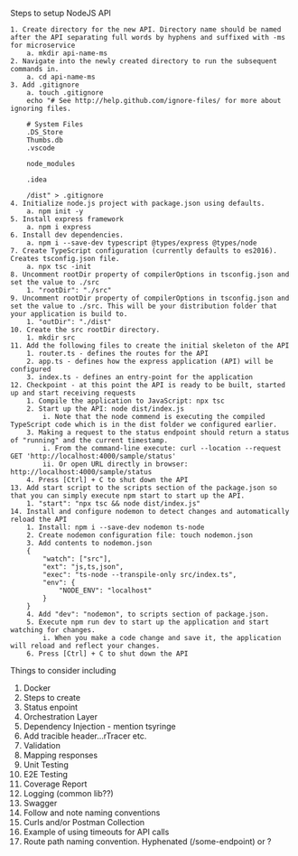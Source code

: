 Steps to setup NodeJS API

	1. Create directory for the new API. Directory name should be named after the API separating full words by hyphens and suffixed with -ms for microservice
		a. mkdir api-name-ms
	2. Navigate into the newly created directory to run the subsequent commands in.
		a. cd api-name-ms
	3. Add .gitignore
		a. touch .gitignore
		echo "# See http://help.github.com/ignore-files/ for more about ignoring files.
		
		# System Files
		.DS_Store
		Thumbs.db
		.vscode
		
		node_modules
		
		.idea
		
		/dist" > .gitignore
	4. Initialize node.js project with package.json using defaults.
		a. npm init -y
	5. Install express framework
		a. npm i express
	6. Install dev dependencies.
		a. npm i --save-dev typescript @types/express @types/node
	7. Create TypeScript configuration (currently defaults to es2016). Creates tsconfig.json file.
		a. npx tsc -init
	8. Uncomment rootDir property of compilerOptions in tsconfig.json and set the value to ./src
		1. "rootDir": "./src"
	9. Uncomment rootDir property of compilerOptions in tsconfig.json and set the value to ./src. This will be your distribution folder that your application is build to.
		1. "outDir": "./dist"
	10. Create the src rootDir directory.
		1. mkdir src
	11. Add the following files to create the initial skeleton of the API
		1. router.ts - defines the routes for the API
		2. app.ts - defines how the express application (API) will be configured
		3. index.ts - defines an entry-point for the application
	12. Checkpoint - at this point the API is ready to be built, started up and start receiving requests
		1. Compile the application to JavaScript: npx tsc
		2. Start up the API: node dist/index.js
			i. Note that the node commend is executing the compiled TypeScript code which is in the dist folder we configured earlier.
		3. Making a request to the status endpoint should return a status of "running" and the current timestamp.
			i. From the command-line execute: curl --location --request GET 'http://localhost:4000/sample/status'
			ii. Or open URL directly in browser: http://localhost:4000/sample/status
		4. Press [Ctrl] + C to shut down the API
	13. Add start script to the scripts section of the package.json so that you can simply execute npm start to start up the API.
		1. "start": "npx tsc && node dist/index.js"
	14. Install and configure nodemon to detect changes and automatically reload the API
		1. Install: npm i --save-dev nodemon ts-node
		2. Create nodemon configuration file: touch nodemon.json
		3. Add contents to nodemon.json
		{
		    "watch": ["src"],
		    "ext": "js,ts,json",
		    "exec": "ts-node --transpile-only src/index.ts",
		    "env": {
		        "NODE_ENV": "localhost"
		    }
		}
		4. Add "dev": "nodemon", to scripts section of package.json.
		5. Execute npm run dev to start up the application and start watching for changes.
			i. When you make a code change and save it, the application will reload and reflect your changes.
		6. Press [Ctrl] + C to shut down the API


Things to consider including
1.	Docker
2.	Steps to create
3.	Status enpoint
4.	Orchestration Layer
5.	Dependency Injection - mention tsyringe
6.	Add tracible header…rTracer etc.
7.	Validation
8.	Mapping responses
9.	Unit Testing
10.	E2E Testing
11.	Coverage Report
12.	Logging (common lib??)
13.	Swagger
14.	Follow and note naming conventions
15.	Curls and/or Postman Collection
16.	Example of using timeouts for API calls
17. Route path naming convention. Hyphenated (/some-endpoint) or ?
